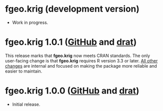 # fgeo.krig (development version)

* Work in progress.

# fgeo.krig 1.0.1 ([GitHub](https://github.com/forestgeo/fgeo.krig/releases) and [drat](https://forestgeo.github.io/drat/))

This release marks that __fgeo.krig__ now meets CRAN standards. The only user-facing change is that __fgeo.krig__ requires R version 3.3 or later. [All other changes](../CHANGELOG.md) are internal and focused on making the package more reliable and easier to maintain.

# fgeo.krig 1.0.0 ([GitHub](https://github.com/forestgeo/fgeo.krig/releases) and [drat](https://forestgeo.github.io/drat/))

* Initial release.
